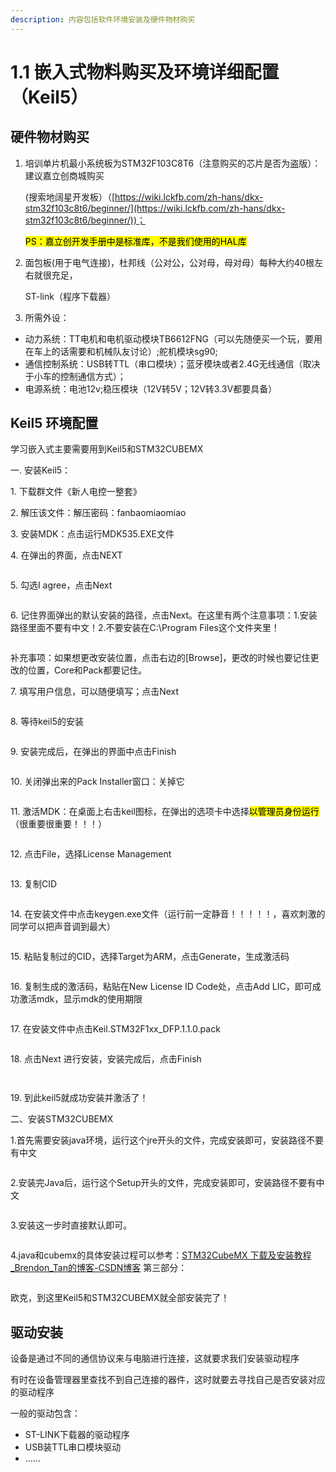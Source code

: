 ```yaml
---
description: 内容包括软件环境安装及硬件物材购买
---
```


# 1.1 嵌入式物料购买及环境详细配置（Keil5）

## 硬件物材购买

1.  培训单片机最小系统板为STM32F103C8T6（注意购买的芯片是否为盗版）：建议嘉立创商城购买

    (搜索地阔星开发板）（[https://wiki.lckfb.com/zh-hans/dkx-stm32f103c8t6/beginner/](https://wiki.lckfb.com/zh-hans/dkx-stm32f103c8t6/beginner/))；                       
    
     <mark style="color:black;">PS：嘉立创开发手册中是标准库，不是我们使用的HAL库</mark>
2.  面包板(用于电气连接)，杜邦线（公对公，公对母，母对母）每种大约40根左右就很充足，

    ST-link（程序下载器）
3. 所需外设：

* 动力系统：TT电机和电机驱动模块TB6612FNG（可以先随便买一个玩，要用在车上的话需要和机械队友讨论）;舵机模块sg90;
* 通信控制系统：USB转TTL（串口模块）；蓝牙模块或者2.4G无线通信（取决于小车的控制通信方式）；
* 电源系统：电池12v;稳压模块（12V转5V；12V转3.3V都要具备）

## Keil5 环境配置

学习嵌入式主要需要用到Keil5和STM32CUBEMX

一. 安装Keil5：

1\. 下载群文件《新人电控一整套》

2\. 解压该文件：解压密码：fanbaomiaomiao

3\. 安装MDK：点击运行MDK535.EXE文件

4\. 在弹出的界面，点击NEXT

<figure><img src="../.gitbook/assets/image (6).png" alt=""><figcaption></figcaption></figure>

5\. 勾选I agree，点击Next

<figure><img src="../.gitbook/assets/image (2).png" alt=""><figcaption></figcaption></figure>

6\. 记住界面弹出的默认安装的路径，点击Next。在这里有两个注意事项：1.安装路径里面不要有中文！2.不要安装在C:\Program Files这个文件夹里！

<figure><img src="../.gitbook/assets/image (4).png" alt=""><figcaption></figcaption></figure>

补充事项：如果想更改安装位置，点击右边的\[Browse]，更改的时候也要记住更改的位置，Core和Pack都要记住。

7\. 填写用户信息，可以随便填写；点击Next

<figure><img src="../.gitbook/assets/image (7).png" alt=""><figcaption></figcaption></figure>

8\. 等待keil5的安装

<figure><img src="../.gitbook/assets/image (8).png" alt=""><figcaption></figcaption></figure>

9\. 安装完成后，在弹出的界面中点击Finish

<figure><img src="../.gitbook/assets/image (9).png" alt=""><figcaption></figcaption></figure>

10\. 关闭弹出来的Pack Installer窗口：关掉它

<figure><img src="../.gitbook/assets/image (10).png" alt=""><figcaption></figcaption></figure>

11\. 激活MDK：在桌面上右击keil图标，在弹出的选项卡中选择<mark style="color:;">以管理员身份运行</mark>（很重要很重要！！！）

<figure><img src="../.gitbook/assets/image (11).png" alt=""><figcaption></figcaption></figure>

12\. 点击File，选择License Management

<figure><img src="../.gitbook/assets/image (12).png" alt=""><figcaption></figcaption></figure>

13\. 复制CID

<figure><img src="../.gitbook/assets/image (13).png" alt=""><figcaption></figcaption></figure>

14\. 在安装文件中点击keygen.exe文件（运行前一定静音！！！！！，喜欢刺激的同学可以把声音调到最大）

<figure><img src="../.gitbook/assets/image (14).png" alt=""><figcaption></figcaption></figure>

15\. 粘贴复制过的CID，选择Target为ARM，点击Generate，生成激活码

<figure><img src="../.gitbook/assets/image (15).png" alt=""><figcaption></figcaption></figure>

16\. 复制生成的激活码，粘贴在New License ID Code处，点击Add LIC，即可成功激活mdk，显示mdk的使用期限

<figure><img src="../.gitbook/assets/image (16).png" alt=""><figcaption></figcaption></figure>

17\. 在安装文件中点击Keil.STM32F1xx\_DFP.1.1.0.pack

<figure><img src="../.gitbook/assets/image (17).png" alt=""><figcaption></figcaption></figure>

18\. 点击Next 进行安装，安装完成后，点击Finish

<figure><img src="../.gitbook/assets/image (18).png" alt=""><figcaption></figcaption></figure>

<figure><img src="../.gitbook/assets/image (19).png" alt=""><figcaption></figcaption></figure>

19\. 到此keil5就成功安装并激活了！

二、安装STM32CUBEMX

1.首先需要安装java环境，运行这个jre开头的文件，完成安装即可，安装路径不要有中文

<figure><img src="../.gitbook/assets/image (20).png" alt=""><figcaption></figcaption></figure>

2.安装完Java后，运行这个Setup开头的文件，完成安装即可，安装路径不要有中文

<figure><img src="../.gitbook/assets/image (23).png" alt=""><figcaption></figcaption></figure>

3.安装这一步时直接默认即可。

&#x20;

<figure><img src="../.gitbook/assets/image (22).png" alt=""><figcaption></figcaption></figure>

4.java和cubemx的具体安装过程可以参考：[STM32CubeMX 下载及安装教程\_Brendon\_Tan的博客-CSDN博客](https://blog.csdn.net/Brendon_Tan/article/details/107685563)   第三部分：

<figure><img src="../.gitbook/assets/image (24).png" alt=""><figcaption></figcaption></figure>

欧克，到这里Keil5和STM32CUBEMX就全部安装完了！

## 驱动安装

设备是通过不同的通信协议来与电脑进行连接，这就要求我们安装驱动程序

有时在设备管理器里查找不到自己连接的器件，这时就要去寻找自己是否安装对应的驱动程序

一般的驱动包含：

* ST-LINK下载器的驱动程序
* USB装TTL串口模块驱动
* ......

